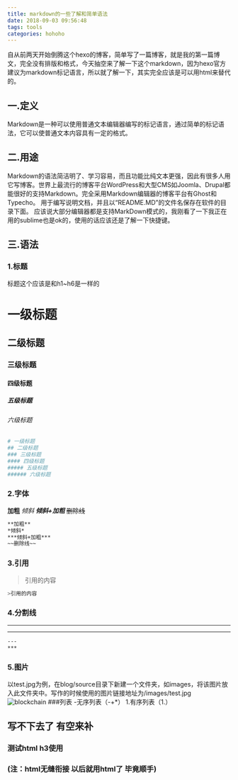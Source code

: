 ```yaml
---
title: markdown的一些了解和简单语法
date: 2018-09-03 09:56:48
tags: tools
categories: hohoho
---
```

自从前两天开始倒腾这个hexo的博客，简单写了一篇博客，就是我的第一篇博文，完全没有排版和格式，今天抽空来了解一下这个markdown，因为hexo官方建议为markdown标记语言，所以就了解一下，其实完全应该是可以用html来替代的。
## 一.定义
Markdown是一种可以使用普通文本编辑器编写的标记语言，通过简单的标记语法，它可以使普通文本内容具有一定的格式。
## 二.用途
Markdown的语法简洁明了、学习容易，而且功能比纯文本更强，因此有很多人用它写博客。世界上最流行的博客平台WordPress和大型CMS如Joomla、Drupal都能很好的支持Markdown。完全采用Markdown编辑器的博客平台有Ghost和Typecho。
用于编写说明文档，并且以“README.MD”的文件名保存在软件的目录下面。
应该说大部分编辑器都是支持MarkDown模式的，我刚看了一下我正在用的sublime也是ok的，使用的话应该还是了解一下快捷键。

## 三.语法
### 1.标题
标题这个应该是和h1~h6是一样的
# 一级标题
## 二级标题
### 三级标题
#### 四级标题
##### 五级标题
###### 六级标题
``` bash
# 一级标题
## 二级标题
### 三级标题
#### 四级标题
##### 五级标题
###### 六级标题
```
### 2.字体
**加粗**
*倾斜*
***倾斜+加粗***
~~删除线~~
``` bash
**加粗**
*倾斜*
***倾斜+加粗***
~~删除线~~
```
### 3.引用
>引用的内容
``` bash
>引用的内容
```
### 4.分割线
---
***
``` bash
---
***
```
### 5.图片
以test.jpg为例，在blog/source目录下新建一个文件夹，如images，将该图片放入此文件夹中。写作的时候使用的图片链接地址为/images/test.jpg
![blockchain](/uncleKim/images/test.jpg)
###列表
-无序列表（-+*）
1.有序列表（1.）

## 写不下去了 有空来补
<h3>测试html h3使用<h3>
(注：html无缝衔接 以后就用html了 毕竟顺手)